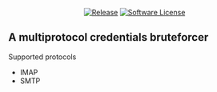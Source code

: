 <p align="center">
    <a href="https://github.com/evilvodun/veve/releases/latest"><img alt="Release" src="https://img.shields.io/github/release/evilvodun/veve?style=flat-square"></a>
    <a href="https://github.com/evilvodun/veve/blob/main/LICENSE"><img alt="Software License" src="https://img.shields.io/github/license/evilvodun/veve?style=flat-square&color=green"></a>
</p>

## A multiprotocol credentials bruteforcer

Supported protocols

- IMAP
- SMTP
